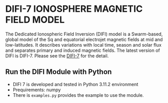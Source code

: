 # DIFI-7 IONOSPHERE MAGNETIC FIELD MODEL

The Dedicated Ionospheric Field Inversion (DIFI) model is a Swarm-based, global model of the Sq and equatorial electrojet magnetic fields at mid and low-latitudes. It describes variations with local time, season and solar flux and separates primary and induced magnetic fields.
The latest version of DIFI is DIFI-7. Please see the [DIFI-7](https://geomag.colorado.edu/difi-7) for the detail.

## Run the DIFI Module with Python

- DIFI 7 is developed and tested in Python 3.11.2 environment
- Prequirements: numpy 
- There is `examples.py` provides the example to use the module.



